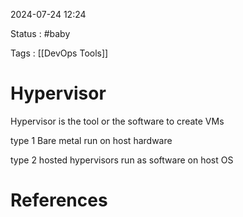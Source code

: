 
2024-07-24 12:24

Status : #baby 

Tags : [[DevOps Tools]]

# Hypervisor

Hypervisor is the tool or the software to create VMs

type 1
Bare metal
run on host hardware

type 2 hosted hypervisors
run as software on host OS

# References